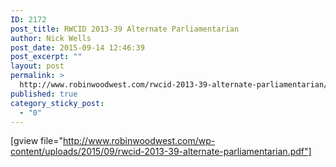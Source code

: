 ```yaml
---
ID: 2172
post_title: RWCID 2013-39 Alternate Parliamentarian
author: Nick Wells
post_date: 2015-09-14 12:46:39
post_excerpt: ""
layout: post
permalink: >
  http://www.robinwoodwest.com/rwcid-2013-39-alternate-parliamentarian/
published: true
category_sticky_post:
  - "0"
---
```

[gview file="http://www.robinwoodwest.com/wp-content/uploads/2015/09/rwcid-2013-39-alternate-parliamentarian.pdf"]